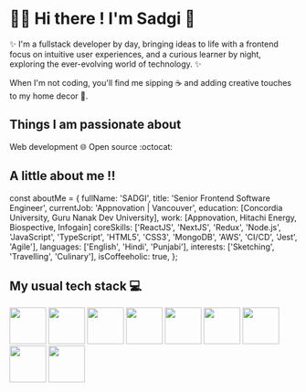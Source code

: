 # 🙋‍♀️ Hi there ! I'm Sadgi 👋

✨ I'm a fullstack developer by day, bringing ideas to life with a frontend focus on intuitive user experiences, and a curious learner by night, exploring the ever-evolving world of technology. ✨ 

When I'm not coding, you'll find me sipping ☕ and adding creative touches to my home decor 🏡.

## Things I am passionate about

Web development 🌐
Open source :octocat:

## A little about me !!

const aboutMe = {
  fullName: 'SADGI',
  title: 'Senior Frontend Software Engineer',
  currentJob: 'Appnovation | Vancouver',
  education: [Concordia University, Guru Nanak Dev University],
  work: [Appnovation, Hitachi Energy, Biospective, Infogain]
  coreSkills: ['ReactJS', 'NextJS', 'Redux', 'Node.js', 'JavaScript', 'TypeScript', 'HTML5', 'CSS3', 'MongoDB', 'AWS', 'CI/CD', 'Jest', 'Agile'],
  languages: ['English', 'Hindi', 'Punjabi'],
  interests: ['Sketching', 'Travelling', 'Culinary'],
  isCoffeeholic: true,
};

## My usual tech stack 💻

<img src="https://github.com/user-attachments/assets/24c03530-f2ec-491b-8e76-70f7e6b19c13" width="64" height="64">
<img src="https://github.com/user-attachments/assets/67d5c6ca-59cd-434e-a4fb-ff614a3c676a" width="64" height="64">
<img src="https://github.com/user-attachments/assets/b134685c-b70a-4ab9-b050-06d1c1abdb86" width="64" height="64">
<img src="https://github.com/user-attachments/assets/4503627a-d80a-46b0-acc4-f5be42657ace" width="64" height="64">
<img src="https://github.com/user-attachments/assets/26f6020a-b4ba-471e-bf63-5bfe9c9143bc" width="64" height="64">
<img src="https://github.com/user-attachments/assets/b4efb439-61b0-4907-8bef-37c942c2f04e" width="64" height="64">
<img src="https://github.com/user-attachments/assets/08247273-60d5-4fc5-b9d2-6e109ff3fd91" width="64" height="64">
<img src="https://github.com/user-attachments/assets/791e0c1d-8f66-4fe0-96d0-4a9dad2f53f1" width="64" height="64">
<img src="https://github.com/user-attachments/assets/80c27a75-9aee-4558-bb31-a39dd79c34f8" width="64" height="64">









